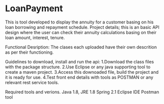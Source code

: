 # LoanPayment
This is tool developed to display the annuity for  a customer basing on his loan borrowing and repayment schedule.
Project details;
this is an basic API design where the user can check their annuity calculations basing on their loan amount, interest, tenure.

Functional Desription: The clases each uploaded have their own descrition as per their functioning.

Guidelines to download, install and run the api:
1.Download the class files with the package structure.
2.Use Eclipse or any java supporting tool to create a maven project.
3.Access this downoaded file, build the project and it is ready for use.
4.Test front end details with tools as POSTMAN or any relevant rest service tools.

Required tools and verions.
Java 1.8, JRE 1.8
Spring 2.1
Eclipse IDE
Postman tool
